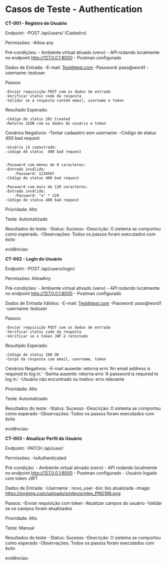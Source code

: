 # Casos de Teste - Authentication

**CT-001 - Registro de Usuário**

Endpoint:
    -POST /api/users/ (Cadastro)

Permissões: 
    -Allow any

Pré-condições:
    - Ambiente virtual ativado (venv)
    - API rodando localmente no endpoint http://127.0.0.1:8000
    - Postman configurado 
    

Dados de Entrada:
    -E-mail: Test@test.com
    -Password: pass@word1
    -username: testuser

Passos:

    -Enviar requisição POST com os dados de entrada
    -Verificar status code da resposta
    -Validar se a resposta contém email, username e token

Resultado Esperado:

    -Código de status 201 Created
    -Retorno JSON com os dados do usuário e token

Cenários Negativos:
    -Tentar cadaastro sem username:
    -Código de status  400 bad request

    -Usuário já cadastrado:
    -código de status  400 bad request


    -Password com menos de 8 caracteres:
    -Entrada inválida:
        -Password: 1234567
    -Código de status 400 bad request

    -Password com mais de 128 caracteres:
    -Entrada inválida:
        -Password: "a" * 129
    -Código de status 400 bad request

Prioridade: Alto

Teste: Automatizado

Resultados do teste:
 -Status: Sucesso 
 -Descrição: O sistema se comportou como esperado. 
 -Observações: Todos os passos foram executados com êxito

evidências:

**CT-002 - Login do Usuário**

Endpoint:
    -POST /api/users/login/

Permissões: 
    AllowAny

Pré-condições:
    - Ambiente virtual ativado (venv)
    - API rodando localmente no endpoint http://127.0.0.1:8000
    - Postman configurado

Dados de Entrada Válidos:
    -E-mail: Test@test.com
    -Password: pass@word1
    -username: testuser

Passos:

    -Enviar requisição POST com os dados de entrada
    -Verificar status code da resposta
    -Verificar se o token JWT é retornado

Resultado Esperado:

    -Código de status 200 OK
    -Corpo da resposta com email, username, token

Cenários Negativos:
    -E-mail ausente: retorna erro 'An email address is required to log in.'
    -Senha ausente: retorna erro 'A password is required to log in.'
    -Usuário não encontrado ou inativo: erro relevante


Prioridade: Alto

Teste: Automatizado

Resultados do teste:
 -Status: Sucesso 
 -Descrição: O sistema se comportou como esperado
 -Observações: Todos os passos foram executados com êxito

evidências:


**CT-003 - Atualizar Perfil do Usuário**

Endpoint:
    -PATCH /api/user/ 

Permissões: 
    -IsAuthenticated

Pré-condição:
    - Ambiente virtual ativado (venv)
    - API rodando localmente no endpoint http://127.0.0.1:8000
    - Postman configurado 
    - Usuário logado com token JWT

Dados de Entrada:
    -Username : novo_user
    -bio: bio atualizada
    -image: https://pngimg.com/uploads/smiley/smiley_PNG196.png

Passos:
    -Enviar requisição com token
    -Atualizar campos do usuário
    -Validar se os campos foram atualizados

Prioridade: Alto

Teste: Manual

Resultados do teste:
 -Status: Sucesso 
 -Descrição: O sistema se comportou como esperado
 -Observações: Todos os passos foram executados com êxito

evidências: